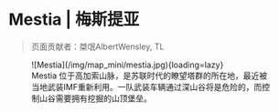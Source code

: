 # Mestia | 梅斯提亚

> 页面贡献者：桀氓AlbertWensley, TL

<figure markdown>
  ![Mestia](/img/map_mini/mestia.jpg){loading=lazy}
  <figcaption>Mestia 位于高加索山脉，是苏联时代的瞭望塔群的所在地，最近被当地武装IMF重新利用。一队武装车辆通过深山谷将是危险的，而控制山谷需要拥有挖掘的山顶堡垒。</figcaption>
</figure>